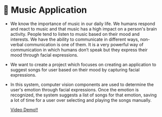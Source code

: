 # 🎵 Music Application

* We know the importance of music in our daily life. We humans respond and react to music and that music has a high impact on a person's brain activity. People tend to listen to music based on their mood and interests. We have the ability to communicate in different ways, non-verbal communication is one of them. It is a very powerful way of communication in which humans don’t speak but they express their mood through facial expressions.
* We want to create a project which focuses on creating an application to suggest songs for user based on their mood by capturing facial expressions. 
* In this system, computer vision components are used to determine the user's emotion through facial expressions. Once the emotion is recognized, the system suggests a list of songs for that emotion, saving a lot of time for a user over selecting and playing the songs manually.</br>

  [Video Demo!!](https://drive.google.com/file/d/16rNkp5eq5MwCVcjlPNrTtr0cY16Qj-wT/view?usp=sharing)

